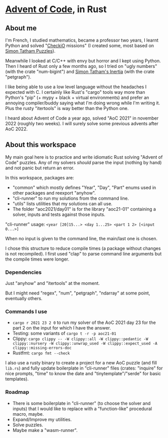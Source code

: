 # [Advent of Code](https://adventofcode.com), in Rust

## About me
I'm French, I studied mathematics, became a professor two years,
I learnt Python and solved "[CheckiO](https://py.checkio.org/user/Phil15/) missions"
(I created some, most based on [Simon Tatham Puzzles](https://www.chiark.greenend.org.uk/~sgtatham/puzzles/)).

Meanwhile I looked at C/C++ with envy but horror and I kept using Python.
Then I heard of Rust only a few months ago, so I tried on "ugly numbers" (with the crate "num-bigint")
and [Simon Tatham's Inertia](https://www.chiark.greenend.org.uk/~sgtatham/puzzles/js/inertia.html) (with the crate "petgraph").

I like being able to use a low level language without the headaches I expected with C.
I certainly like Rust's "cargo" tools way more than Python's "pip" (+ mypy + black + virtual environments)
and prefer an annoying compiler/buddy saying what I'm doing wrong while I'm writing it.
Plus the rusty "itertools" is way better than the Python one.

I heard about Advent of Code a year ago, solved "AoC 2021" in november 2022 (roughly two weeks).
I will surely solve some previous advents after AoC 2022.

## About this workspace
My main goal here is to practice and write idiomatic Rust solving "Advent of Code" puzzles.
Any of my solvers _should_ parse the input (nothing by hand) and not panic but return an error.

In this workspace, packages are:

- "common" which mostly defines "Year", "Day", "Part" enums used in other packages and reexport "anyhow".
- "cli-runner" to run my solutions from the command line.
- "utils" lists utilities that my solutions can all use.
- The folder "aoc2021/day01" is for the library "aoc21-01" containing a solver, inputs and tests against those inputs.

"cli-runner" usage: `<year [20]15...> <day 1...25> <part 1 2> [<input 0...>]`

When no input is given to the command line, the main/last one is chosen.

I chose this structure to reduce compile times (a package without changes is not recompiled).
I first used "clap" to parse command line arguments but the compile times were longer.

### Dependencies
Just "anyhow" and "itertools" at the moment.

But I might need "regex", "num", "petgraph", "ndarray" at some point, eventually others.

### Commands I use
- `cargo r 2021 23 2 0` to run my solver of the AoC 2021 day 23 for the part 2 on the input for which I have the answer.
- Testing: some variants of `cargo t -r -p aoc21-01`
- Clippy: `cargo clippy -- -W clippy::all -W clippy::pedantic -W clippy::nursery -W clippy::unwrap_used -W clippy::expect_used -A clippy::missing-errors-doc`
- Rustfmt: `cargo fmt --check`

I also use a rusty binary to create a project for a new AoC puzzle (and fill `lib.rs`) and fully update boilerplate in "cli-runner" files
(crates: "inquire" for nice prompts, "time" to know the date and "tinytemplate"/"serde" for basic templates).

### Roadmap
- There is some boilerplate in "cli-runner" (to choose the solver and inputs) that I would like to replace with a "function-like" procedural macro, maybe.
- Expand/Improve my utilities.
- Solve puzzles.
- Maybe make a "wasm-runner".
